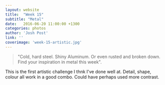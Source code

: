 ```yaml
---
layout: website
title:  "Week 15"
subtitle: "Metal"
date:   2016-06-20 11:00:00 +1300
categories: photos
author: 'Josh Post'
link: ''
coverimage: 'week-15-artistic.jpg'
---
```


> "Cold, hard steel. Shiny Aluminum. Or even rusted and broken down. Find your inspiration in metal this week".

This is the first artistic challenge I thnk I've done well at. Detail, shape, colour all work in a good combo. Could have perhaps used more contrast.